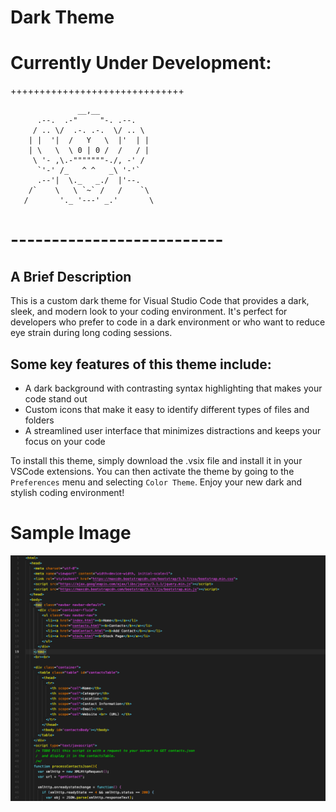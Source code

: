 # Dark Theme
# Currently Under Development:
++++++++++++++++++++++++++++++
```
               __,__
      .--.  .-"     "-. .--.
     / .. \/  .-. .-.  \/ .. \
    | |  '|  /   Y   \  |'  | |
    | \   \  \ 0 | 0 /  /   / |
     \ '- ,\.-"""""""-./, -' /
      `'-' /_   ^ ^   _\ '-'`
      .--'|  \._   _./  |'--. 
    /`    \   \ `~` /   /    `\
   /       '._ '---' _.'       \

```  
# --------------------------  

## A Brief Description  
This is a custom dark theme for Visual Studio Code that provides a dark, sleek, and modern look to your coding environment. It's perfect for developers who prefer to code in a dark environment or who want to reduce eye strain during long coding sessions.  

## Some key features of this theme include:  

- A dark background with contrasting syntax highlighting that makes your code stand out  
- Custom icons that make it easy to identify different types of files and folders  
- A streamlined user interface that minimizes distractions and keeps your focus on your code 

To install this theme, simply download the .vsix file and install it in your VSCode extensions. You can then activate the theme by going to the `Preferences` menu and selecting `Color Theme`. Enjoy your new dark and stylish coding environment!  

# Sample Image  
<img src="./images/html.png">
